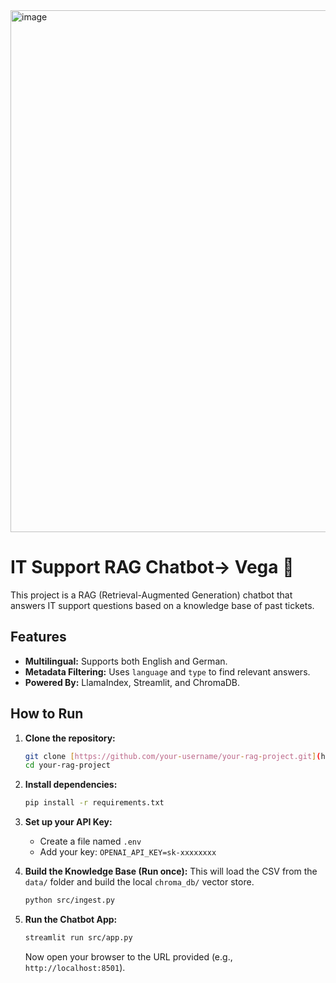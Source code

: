 <img width="1470" height="835" alt="image" src="https://github.com/user-attachments/assets/e76b426c-3fc8-4ee1-b1a4-dc5317743bf0" />

# IT Support RAG Chatbot-> Vega 🤖

This project is a RAG (Retrieval-Augmented Generation) chatbot that answers IT support questions based on a knowledge base of past tickets.

## Features
-   **Multilingual:** Supports both English and German.
-   **Metadata Filtering:** Uses `language` and `type` to find relevant answers.
-   **Powered By:** LlamaIndex, Streamlit, and ChromaDB.

## How to Run

1.  **Clone the repository:**
    ```bash
    git clone [https://github.com/your-username/your-rag-project.git](https://github.com/your-username/your-rag-project.git)
    cd your-rag-project
    ```

2.  **Install dependencies:**
    ```bash
    pip install -r requirements.txt
    ```

3.  **Set up your API Key:**
    -   Create a file named `.env`
    -   Add your key: `OPENAI_API_KEY=sk-xxxxxxxx`

4.  **Build the Knowledge Base (Run once):**
    This will load the CSV from the `data/` folder and build the local `chroma_db/` vector store.
    ```bash
    python src/ingest.py
    ```

5.  **Run the Chatbot App:**
    ```bash
    streamlit run src/app.py
    ```
    Now open your browser to the URL provided (e.g., `http://localhost:8501`).

